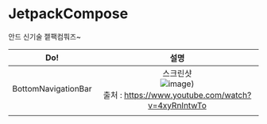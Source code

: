 # JetpackCompose
안드 신기술 젵팩컴풔즈~



|                             Do!                              |                             설명                             |
| :----------------------------------------------------------: | :----------------------------------------------------------: |
| BottomNavigationBar | 스크린샷 <br> ![image](https://user-images.githubusercontent.com/90879448/171189047-38f15115-90a1-4f89-b6b8-c8e6c12c3864.png))<br>출처 : https://www.youtube.com/watch?v=4xyRnIntwTo |
|                                                              |                                                              |



